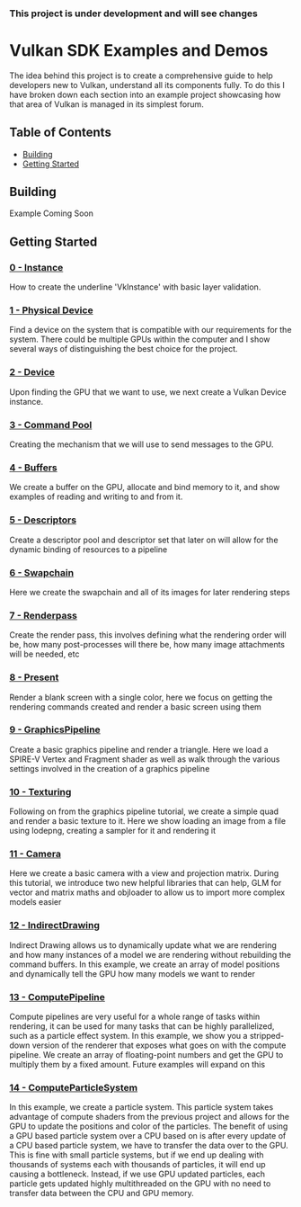 ### This project is under development and will see changes

# Vulkan SDK Examples and Demos
The idea behind this project is to create a comprehensive guide to help developers new to Vulkan, understand all its components fully. To do this I have broken down each section into an example project showcasing how that area of Vulkan is managed in its simplest forum.

## Table of Contents
+ [Building](#Building)
+ [Getting Started](#GettingStarted)



## <a name="Building"></a> Building
Example Coming Soon

## <a name="GettingStarted"></a> Getting Started

### [0 - Instance](0-Instance/)
How to create the underline 'VkInstance' with basic layer validation. 

### [1 - Physical Device](1-PhysicalDevice/)
Find a device on the system that is compatible with our requirements for the system. There could be multiple GPUs within the computer and I show several ways of distinguishing the best choice for the project.

### [2 - Device](2-Device/)
Upon finding the GPU that we want to use, we next create a Vulkan Device instance.

### [3 - Command Pool](3-CommandPools/)
Creating the mechanism that we will use to send messages to the GPU.

### [4 - Buffers](4-Buffers/)
We create a buffer on the GPU, allocate and bind memory to it, and show examples of reading and writing to and from it.

### [5 - Descriptors](5-Descriptors/)
Create a descriptor pool and descriptor set that later on will allow for the dynamic binding of resources to a pipeline

### [6 - Swapchain](6-Swapchain/)
Here we create the swapchain and all of its images for later rendering steps

### [7 - Renderpass](7-Renderpass/)
Create the render pass, this involves defining what the rendering order will be, how many post-processes will there be, how many image attachments will be needed, etc

### [8 - Present](8-Present/)
Render a blank screen with a single color, here we focus on getting the rendering commands created and render a basic screen using them

### [9 - GraphicsPipeline](9-GraphicsPipeline/)
Create a basic graphics pipeline and render a triangle. Here we load a SPIRE-V Vertex and Fragment shader as well as walk through the various settings involved in the creation of a graphics pipeline

### [10 - Texturing](10-Texturing/)
Following on from the graphics pipeline tutorial, we create a simple quad and render a basic texture to it. Here we show loading an image from a file using lodepng, creating a sampler for it and rendering it

### [11 - Camera](11-Camera/)
Here we create a basic camera with a view and projection matrix. During this tutorial, we introduce two new helpful libraries that can help, GLM for vector and matrix maths and objloader to allow us to import more complex models easier

### [12 - IndirectDrawing](12-IndirectDrawing/)
Indirect Drawing allows us to dynamically update what we are rendering and how many instances of a model we are rendering without rebuilding the command buffers. In this example, we create an array of model positions and dynamically tell the GPU how many models we want to render

### [13 - ComputePipeline](13-ComputePipeline/)
Compute pipelines are very useful for a whole range of tasks within rendering, it can be used for many tasks that can be highly parallelized, such as a particle effect system. In this example, we show you a stripped-down version of the renderer that exposes what goes on with the compute pipeline. We create an array of floating-point numbers and get the GPU to multiply them by a fixed amount. Future examples will expand on this

### [14 - ComputeParticleSystem](14-ComputeParticleSystem/)
In this example, we create a particle system. This particle system takes advantage of compute shaders from the previous project and allows for the GPU to update the positions and color of the particles. The benefit of using a GPU based particle system over a CPU based on is after every update of a CPU based particle system, we have to transfer the data over to the GPU. This is fine with small particle systems, but if we end up dealing with thousands of systems each with thousands of particles, it will end up causing a bottleneck. Instead, if we use GPU updated particles, each particle gets updated highly multithreaded on the GPU with no need to transfer data between the CPU and GPU memory.